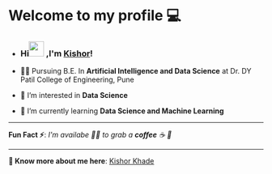 # Welcome to my profile 💻

- ### Hi<img src="https://raw.githubusercontent.com/MartinHeinz/MartinHeinz/master/wave.gif" width="30px">    ,I'm [Kishor](https://github.com/Kishor-khade)!

- 👨‍💻 Pursuing B.E. In **Artificial Intelligence and Data Science** at Dr. DY Patil College of Engineering, Pune

- 👀 I’m interested in **Data Science**

- 🌱 I’m currently learning **Data Science and Machine Learning**







---

**Fun Fact ⚡**: _I'm availabe 🙋‍♂️ to grab a **coffee** ☕ 🙊_

---

**🔗 Know more about me here**: [Kishor Khade](https://kishor-khade.netlify.app/)
<!---
Kishor-khade/Kishor-khade is a ✨ special ✨ repository because its `README.md` (this file) appears on your GitHub profile.
You can click the Preview link to take a look at your changes.
--->
